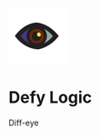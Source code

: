 <img
  src="https://raw.githubusercontent.com/defy-logic/defy-logic/main/images/diff-eye-logo_400.png"
  alt="Defy Logic Logo"
  height="100"
/>

# Defy Logic

Diff-eye

